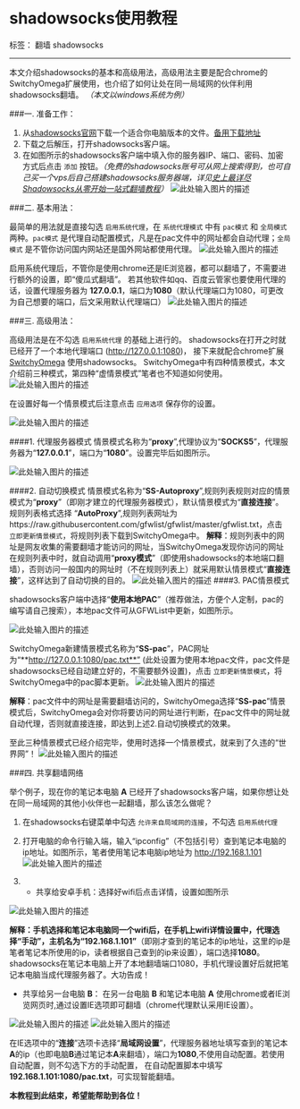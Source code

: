 ﻿# shadowsocks使用教程

标签： 翻墙 shadowsocks

---
本文介绍shadowsocks的基本和高级用法，高级用法主要是配合chrome的SwitchyOmega扩展使用，也介绍了如何让处在同一局域网的伙伴利用shadowsocks翻墙。 *（本文以windows系统为例）*

###一. 准备工作：

1. 从[shadowsocks官网](http://www.shadowsocks.org)下载一个适合你电脑版本的文件。[备用下载地址](https://raw.githubusercontent.com/ojawo/shadowsocks-/master/Shadowsocks-win-2.5.2.zip)
2. 下载之后解压，打开shadowsocks客户端。
3. 在如图所示的shadowsocks客户端中填入你的服务器IP、端口、密码、加密方式后点击 `添加` 按钮。*（免费的shadowsocks账号可从网上搜索得到，也可自己买一个vps后自己搭建shadowsocks服务器端，详见[史上最详尽Shadowsocks从零开始一站式翻墙教程](http://shadowsocks.blogspot.com/2015/01/shadowsocks.html)）*
![此处输入图片的描述][1]

###二. 基本用法：

最简单的用法就是直接勾选 `启用系统代理`，在 `系统代理模式` 中有 `pac模式` 和 `全局模式` 两种。`pac模式` 是代理自动配置模式，凡是在pac文件中的网址都会自动代理；`全局模式` 是不管你访问国内网站还是国外网站都使用代理。
![此处输入图片的描述][2]

启用系统代理后，不管你是使用chrome还是IE浏览器，都可以翻墙了，不需要进行额外的设置，即“傻瓜式翻墙”。
若其他软件如qq、百度云管家也要使用代理的话，设置代理服务器为 **127.0.0.1**，端口为**1080**（默认代理端口为1080，可更改为自己想要的端口，后文采用默认代理端口）
![此处输入图片的描述][3]

###三. 高级用法：

高级用法是在不勾选 `启用系统代理` 的基础上进行的。
shadowsocks在打开之时就已经开了一个本地代理端口 (http://127.0.0.1:1080)， 接下来就配合chrome扩展 [SwitchyOmega](https://chrome.google.com/webstore/detail/proxy-switchyomega/padekgcemlokbadohgkifijomclgjgif) 使用shadowsocks。
SwitchyOmega中有四种情景模式，本文介绍前三种模式，第四种“虚情景模式”笔者也不知道如何使用。
![此处输入图片的描述][4]

在设置好每一个情景模式后注意点击 `应用选项` 保存你的设置。

![此处输入图片的描述][5]

####1. 代理服务器模式
情景模式名称为“**proxy**”,代理协议为“**SOCKS5**”，代理服务器为“**127.0.0.1**”，端口为“**1080**”。设置完毕后如图所示。

![此处输入图片的描述][6]

####2. 自动切换模式
情景模式名称为“**SS-Autoproxy**”,规则列表规则对应的情景模式为“**proxy**”（即刚才建立的代理服务器模式），默认情景模式为“**直接连接**”。
规则列表格式选择 “**AutoProxy**”,规则列表网址为https://raw.githubusercontent.com/gfwlist/gfwlist/master/gfwlist.txt，点击 `立即更新情景模式`，将规则列表下载到SwitchyOmega中。
**解释**：规则列表中的网址是网友收集的需要翻墙才能访问的网址，当SwitchyOmega发现你访问的网址在规则列表中时，就自动调用“**proxy模式**”（即使用shadowsocks的本地端口翻墙），否则访问一般国内的网址时（不在规则列表上）就采用默认情景模式“**直接连接**”，这样达到了自动切换的目的。
![此处输入图片的描述][7]
####3. PAC情景模式

shadowsocks客户端中选择“**使用本地PAC**”（推荐做法，方便个人定制，pac的编写请自己搜索），本地pac文件可从GFWList中更新，如图所示。

![此处输入图片的描述][8]

SwitchyOmega新建情景模式名称为“**SS-pac**”，PAC网址为“**http://127.0.0.1:1080/pac.txt**” (此处设置为使用本地pac文件，pac文件是shadowsocks已经自动建立好的，不需要额外设置)，点击 `立即更新情景模式`，将SwitchyOmega中的pac脚本更新。
![此处输入图片的描述][9]

**解释**：pac文件中的网址是需要翻墙访问的，SwitchyOmega选择“**SS-pac**”情景模式后，SwitchyOmega会对你将要访问的网址进行判断，在pac文件中的网址就自动代理，否则就直接连接，即达到上述2.自动切换模式的效果。

至此三种情景模式已经介绍完毕，使用时选择一个情景模式，就来到了久违的“世界网”！
![此处输入图片的描述][10]

###四. 共享翻墙网络

举个例子，现在你的笔记本电脑 **A** 已经开了shadowsocks客户端，如果你想让处在同一局域网的其他小伙伴也一起翻墙，那么该怎么做呢？

1. 在shadowsocks右键菜单中勾选 `允许来自局域网的连接`，不勾选 `启用系统代理`
2. 打开电脑的命令行输入端，输入“ipconfig”（不包括引号）查到笔记本电脑的ip地址。如图所示，笔者使用笔记本电脑ip地址为 http://192.168.1.101
![此处输入图片的描述][11]

3. * 共享给安卓手机：选择好wifi后点击详情，设置如图所示

![此处输入图片的描述][12]

  **解释：**手机选择和笔记本电脑同一个wifi后，在手机上wifi详情设置中，代理选择“**手动**”，主机名为**“192.168.1.101”**（即刚才查到的笔记本的ip地址，这里的ip是笔者笔记本所使用的ip，读者根据自己查到的ip来设置），端口选择**1080**。shadowsocks在笔记本电脑上开了本地翻墙端口1080，手机代理设置好后就把笔记本电脑当成代理服务器了。大功告成！
  * 共享给另一台电脑 **B**：
 在另一台电脑 **B** 和笔记本电脑 **A** 使用chrome或者IE浏览网页时,通过设置IE选项即可翻墙（chrome代理默认采用IE设置）。

![此处输入图片的描述][13]
![此处输入图片的描述][14]

在IE选项中的“**连接**”选项卡选择“**局域网设置**”，代理服务器地址填写查到的笔记本**A**的ip（也即电脑**B**通过笔记本**A**来翻墙），端口为**1080**,不使用自动配置。若使用自动配置，则不勾选下方的手动配置，
在自动配置脚本中填写**192.168.1.101:1080/pac.txt**，可实现智能翻墙。


**本教程到此结束，希望能帮助到各位！**


  [1]: https://raw.githubusercontent.com/ojawo/shadowsocks-/master/1.jpg
  [2]: https://raw.githubusercontent.com/ojawo/shadowsocks-/master/2.jpg
  [3]: https://raw.githubusercontent.com/ojawo/shadowsocks-/master/12.jpg
  [4]: https://raw.githubusercontent.com/ojawo/shadowsocks-/master/3.jpg
  [5]: https://raw.githubusercontent.com/ojawo/shadowsocks-/master/8.jpg
  [6]: https://raw.githubusercontent.com/ojawo/shadowsocks-/master/4.jpg
  [7]: https://raw.githubusercontent.com/ojawo/shadowsocks-/master/5.jpg
  [8]: https://raw.githubusercontent.com/ojawo/shadowsocks-/master/7.jpg
  [9]: https://raw.githubusercontent.com/ojawo/shadowsocks-/master/6.jpg
  [10]: https://raw.githubusercontent.com/ojawo/shadowsocks-/master/9.1.jpg
  [11]: https://raw.githubusercontent.com/ojawo/shadowsocks-/master/10.jpg
  [12]: https://raw.githubusercontent.com/ojawo/shadowsocks-/master/11.1.png
  [13]: https://raw.githubusercontent.com/ojawo/shadowsocks-/master/13.jpg
  [14]:https://raw.githubusercontent.com/ojawo/shadowsocks-/master/14.jpg